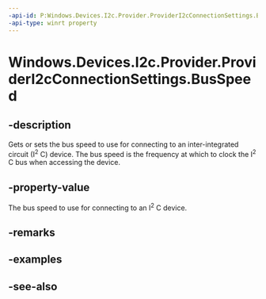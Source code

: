```yaml
---
-api-id: P:Windows.Devices.I2c.Provider.ProviderI2cConnectionSettings.BusSpeed
-api-type: winrt property
---
```


<!-- Property syntax
public Windows.Devices.I2c.Provider.ProviderI2cBusSpeed BusSpeed { get;  set; }
-->

# Windows.Devices.I2c.Provider.ProviderI2cConnectionSettings.BusSpeed

## -description
Gets or sets the bus speed to use for connecting to an inter-integrated circuit (I<sup>2</sup> C) device. The bus speed is the frequency at which to clock the I<sup>2</sup> C bus when accessing the device.

## -property-value
The bus speed to use for connecting to an I<sup>2</sup> C device.

## -remarks

## -examples

## -see-also
